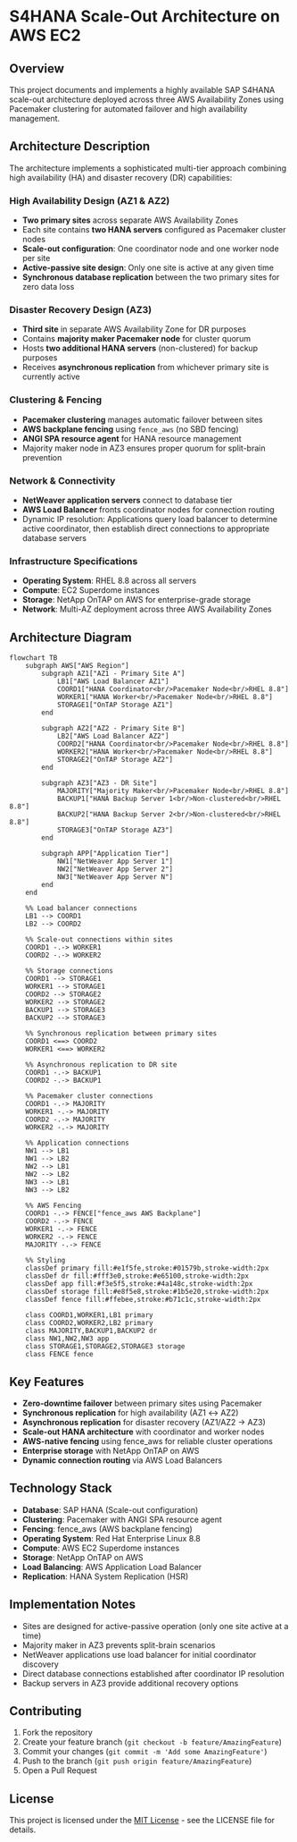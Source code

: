 # S4HANA Scale-Out Architecture on AWS EC2

## Overview

This project documents and implements a highly available SAP S4HANA scale-out architecture deployed across three AWS Availability Zones using Pacemaker clustering for automated failover and high availability management.

## Architecture Description

The architecture implements a sophisticated multi-tier approach combining high availability (HA) and disaster recovery (DR) capabilities:

### High Availability Design (AZ1 & AZ2)
- **Two primary sites** across separate AWS Availability Zones
- Each site contains **two HANA servers** configured as Pacemaker cluster nodes
- **Scale-out configuration**: One coordinator node and one worker node per site
- **Active-passive site design**: Only one site is active at any given time
- **Synchronous database replication** between the two primary sites for zero data loss

### Disaster Recovery Design (AZ3)
- **Third site** in separate AWS Availability Zone for DR purposes
- Contains **majority maker Pacemaker node** for cluster quorum
- Hosts **two additional HANA servers** (non-clustered) for backup purposes
- Receives **asynchronous replication** from whichever primary site is currently active

### Clustering & Fencing
- **Pacemaker clustering** manages automatic failover between sites
- **AWS backplane fencing** using `fence_aws` (no SBD fencing)
- **ANGI SPA resource agent** for HANA resource management
- Majority maker node in AZ3 ensures proper quorum for split-brain prevention

### Network & Connectivity
- **NetWeaver application servers** connect to database tier
- **AWS Load Balancer** fronts coordinator nodes for connection routing
- Dynamic IP resolution: Applications query load balancer to determine active coordinator, then establish direct connections to appropriate database servers

### Infrastructure Specifications
- **Operating System**: RHEL 8.8 across all servers
- **Compute**: EC2 Superdome instances
- **Storage**: NetApp OnTAP on AWS for enterprise-grade storage
- **Network**: Multi-AZ deployment across three AWS Availability Zones

## Architecture Diagram

```mermaid
flowchart TB
    subgraph AWS["AWS Region"]
        subgraph AZ1["AZ1 - Primary Site A"]
            LB1["AWS Load Balancer AZ1"]
            COORD1["HANA Coordinator<br/>Pacemaker Node<br/>RHEL 8.8"]
            WORKER1["HANA Worker<br/>Pacemaker Node<br/>RHEL 8.8"]
            STORAGE1["OnTAP Storage AZ1"]
        end
        
        subgraph AZ2["AZ2 - Primary Site B"]
            LB2["AWS Load Balancer AZ2"]
            COORD2["HANA Coordinator<br/>Pacemaker Node<br/>RHEL 8.8"]
            WORKER2["HANA Worker<br/>Pacemaker Node<br/>RHEL 8.8"]
            STORAGE2["OnTAP Storage AZ2"]
        end
        
        subgraph AZ3["AZ3 - DR Site"]
            MAJORITY["Majority Maker<br/>Pacemaker Node<br/>RHEL 8.8"]
            BACKUP1["HANA Backup Server 1<br/>Non-clustered<br/>RHEL 8.8"]
            BACKUP2["HANA Backup Server 2<br/>Non-clustered<br/>RHEL 8.8"]
            STORAGE3["OnTAP Storage AZ3"]
        end
        
        subgraph APP["Application Tier"]
            NW1["NetWeaver App Server 1"]
            NW2["NetWeaver App Server 2"]
            NW3["NetWeaver App Server N"]
        end
    end
    
    %% Load balancer connections
    LB1 --> COORD1
    LB2 --> COORD2
    
    %% Scale-out connections within sites
    COORD1 -.-> WORKER1
    COORD2 -.-> WORKER2
    
    %% Storage connections
    COORD1 --> STORAGE1
    WORKER1 --> STORAGE1
    COORD2 --> STORAGE2
    WORKER2 --> STORAGE2
    BACKUP1 --> STORAGE3
    BACKUP2 --> STORAGE3
    
    %% Synchronous replication between primary sites
    COORD1 <==> COORD2
    WORKER1 <==> WORKER2
    
    %% Asynchronous replication to DR site
    COORD1 -.-> BACKUP1
    COORD2 -.-> BACKUP1
    
    %% Pacemaker cluster connections
    COORD1 -.-> MAJORITY
    WORKER1 -.-> MAJORITY
    COORD2 -.-> MAJORITY
    WORKER2 -.-> MAJORITY
    
    %% Application connections
    NW1 --> LB1
    NW1 --> LB2
    NW2 --> LB1
    NW2 --> LB2
    NW3 --> LB1
    NW3 --> LB2
    
    %% AWS Fencing
    COORD1 -.-> FENCE["fence_aws AWS Backplane"]
    COORD2 -.-> FENCE
    WORKER1 -.-> FENCE
    WORKER2 -.-> FENCE
    MAJORITY -.-> FENCE
    
    %% Styling
    classDef primary fill:#e1f5fe,stroke:#01579b,stroke-width:2px
    classDef dr fill:#fff3e0,stroke:#e65100,stroke-width:2px
    classDef app fill:#f3e5f5,stroke:#4a148c,stroke-width:2px
    classDef storage fill:#e8f5e8,stroke:#1b5e20,stroke-width:2px
    classDef fence fill:#ffebee,stroke:#b71c1c,stroke-width:2px
    
    class COORD1,WORKER1,LB1 primary
    class COORD2,WORKER2,LB2 primary
    class MAJORITY,BACKUP1,BACKUP2 dr
    class NW1,NW2,NW3 app
    class STORAGE1,STORAGE2,STORAGE3 storage
    class FENCE fence
```

## Key Features

- **Zero-downtime failover** between primary sites using Pacemaker
- **Synchronous replication** for high availability (AZ1 ↔ AZ2)
- **Asynchronous replication** for disaster recovery (AZ1/AZ2 → AZ3)
- **Scale-out HANA architecture** with coordinator and worker nodes
- **AWS-native fencing** using fence_aws for reliable cluster operations
- **Enterprise storage** with NetApp OnTAP on AWS
- **Dynamic connection routing** via AWS Load Balancers

## Technology Stack

- **Database**: SAP HANA (Scale-out configuration)
- **Clustering**: Pacemaker with ANGI SPA resource agent
- **Fencing**: fence_aws (AWS backplane fencing)
- **Operating System**: Red Hat Enterprise Linux 8.8
- **Compute**: AWS EC2 Superdome instances
- **Storage**: NetApp OnTAP on AWS
- **Load Balancing**: AWS Application Load Balancer
- **Replication**: HANA System Replication (HSR)

## Implementation Notes

- Sites are designed for active-passive operation (only one site active at a time)
- Majority maker in AZ3 prevents split-brain scenarios
- NetWeaver applications use load balancer for initial coordinator discovery
- Direct database connections established after coordinator IP resolution
- Backup servers in AZ3 provide additional recovery options

## Contributing

1. Fork the repository
2. Create your feature branch (`git checkout -b feature/AmazingFeature`)
3. Commit your changes (`git commit -m 'Add some AmazingFeature'`)
4. Push to the branch (`git push origin feature/AmazingFeature`)
5. Open a Pull Request

## License

This project is licensed under the [MIT License](LICENSE) - see the LICENSE file for details.
